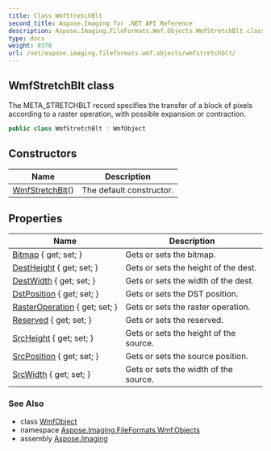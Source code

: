 ```yaml
---
title: Class WmfStretchBlt
second_title: Aspose.Imaging for .NET API Reference
description: Aspose.Imaging.FileFormats.Wmf.Objects.WmfStretchBlt class. The META_STRETCHBLT record specifies the transfer of a block of pixels according to a raster operation with possible expansion or contraction
type: docs
weight: 9370
url: /net/aspose.imaging.fileformats.wmf.objects/wmfstretchblt/
---
```

## WmfStretchBlt class

The META_STRETCHBLT record specifies the transfer of a block of pixels according to a raster operation, with possible expansion or contraction.

```csharp
public class WmfStretchBlt : WmfObject
```

## Constructors

| Name | Description |
| --- | --- |
| [WmfStretchBlt](wmfstretchblt/)() | The default constructor. |

## Properties

| Name | Description |
| --- | --- |
| [Bitmap](../../aspose.imaging.fileformats.wmf.objects/wmfstretchblt/bitmap/) { get; set; } | Gets or sets the bitmap. |
| [DestHeight](../../aspose.imaging.fileformats.wmf.objects/wmfstretchblt/destheight/) { get; set; } | Gets or sets the height of the dest. |
| [DestWidth](../../aspose.imaging.fileformats.wmf.objects/wmfstretchblt/destwidth/) { get; set; } | Gets or sets the width of the dest. |
| [DstPosition](../../aspose.imaging.fileformats.wmf.objects/wmfstretchblt/dstposition/) { get; set; } | Gets or sets the DST position. |
| [RasterOperation](../../aspose.imaging.fileformats.wmf.objects/wmfstretchblt/rasteroperation/) { get; set; } | Gets or sets the raster operation. |
| [Reserved](../../aspose.imaging.fileformats.wmf.objects/wmfstretchblt/reserved/) { get; set; } | Gets or sets the reserved. |
| [SrcHeight](../../aspose.imaging.fileformats.wmf.objects/wmfstretchblt/srcheight/) { get; set; } | Gets or sets the height of the source. |
| [SrcPosition](../../aspose.imaging.fileformats.wmf.objects/wmfstretchblt/srcposition/) { get; set; } | Gets or sets the source position. |
| [SrcWidth](../../aspose.imaging.fileformats.wmf.objects/wmfstretchblt/srcwidth/) { get; set; } | Gets or sets the width of the source. |

### See Also

* class [WmfObject](../wmfobject/)
* namespace [Aspose.Imaging.FileFormats.Wmf.Objects](../../aspose.imaging.fileformats.wmf.objects/)
* assembly [Aspose.Imaging](../../)


